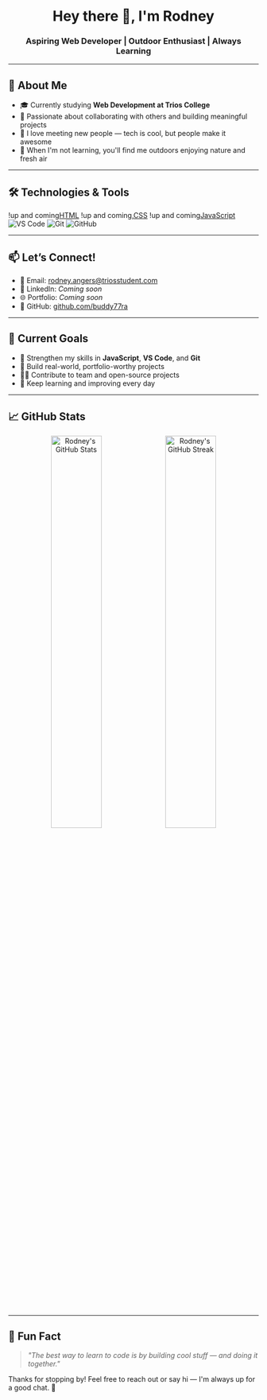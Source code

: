 ## <!-- GitHub Profile README for Rodney -->
<h1 align="center">Hey there 👋, I'm Rodney</h1>
<h3 align="center">Aspiring Web Developer | Outdoor Enthusiast | Always Learning</h3>

---

## 🌱 About Me

- 🎓 Currently studying **Web Development at Trios College**
- 🤝 Passionate about collaborating with others and building meaningful projects
- 💬 I love meeting new people — tech is cool, but people make it awesome
- 🌲 When I'm not learning, you'll find me outdoors enjoying nature and fresh air

---

## 🛠️ Technologies & Tools

!up and coming[HTML](https://img.shields.io/badge/HTML5-E34F26?style=flat&logo=html5&logoColor=white)
!up and coming,[CSS](https://img.shields.io/badge/CSS3-1572B6?style=flat&logo=css3&logoColor=white)
!up and coming[JavaScript](https://img.shields.io/badge/JavaScript-F7DF1E?style=flat&logo=javascript&logoColor=black)
![VS Code](https://img.shields.io/badge/VSCode-007ACC?style=flat&logo=visual-studio-code&logoColor=white)
![Git](https://img.shields.io/badge/Git-F05032?style=flat&logo=git&logoColor=white)
![GitHub](https://img.shields.io/badge/GitHub-181717?style=flat&logo=github&logoColor=white)

---

## 📫 Let’s Connect!

- 📧 Email: rodney.angers@triosstudent.com  
- 💼 LinkedIn: *Coming soon*  
- 🌐 Portfolio: *Coming soon*  
- 🐙 GitHub: [github.com/buddy77ra](https://github.com/buddy77ra)

---

## 🔭 Current Goals

- 🔧 Strengthen my skills in **JavaScript**, **VS Code**, and **Git**
- 🚀 Build real-world, portfolio-worthy projects
- 👨‍💻 Contribute to team and open-source projects
- 🧠 Keep learning and improving every day

---

## 📈 GitHub Stats

<p align="center">
  <img src="https://github-readme-stats.vercel.app/api?username=buddy77ra&show_icons=true&theme=tokyonight" alt="Rodney's GitHub Stats" width="45%"/>
  <img src="https://github-readme-streak-stats.herokuapp.com?user=buddy77ra&theme=tokyonight" alt="Rodney's GitHub Streak" width="45%"/>
</p>

---

## 🧠 Fun Fact

> _"The best way to learn to code is by building cool stuff — and doing it together."_  

Thanks for stopping by! Feel free to reach out or say hi — I'm always up for a good chat. 🚀
